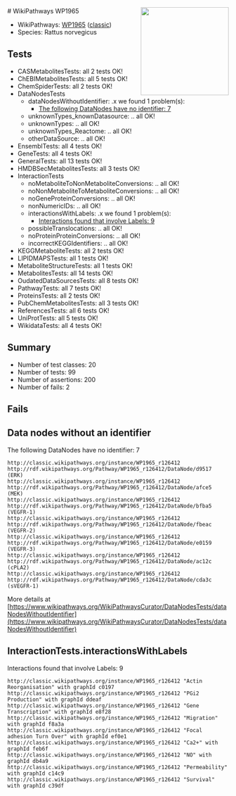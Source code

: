 <img style="float: right; width: 200px" src="https://upload.wikimedia.org/wikipedia/commons/thumb/8/83/Wplogo_with_text_500.png/640px-Wplogo_with_text_500.png" />
# WikiPathways WP1965

* WikiPathways: [WP1965](https://wikipathways.org/pathways/WP1965) ([classic](https://classic.wikipathways.org/instance/WP1965))
* Species: Rattus norvegicus
## Tests
* CASMetabolitesTests: all 2 tests OK!
* ChEBIMetabolitesTests: all 5 tests OK!
* ChemSpiderTests: all 2 tests OK!
* DataNodesTests
    * dataNodesWithoutIdentifier: .x we found 1 problem(s):
        * [The following DataNodes have no identifier: 7](#d2d32fa6)
    * unknownTypes_knownDatasource: .. all OK!
    * unknownTypes: .. all OK!
    * unknownTypes_Reactome: .. all OK!
    * otherDataSource: .. all OK!
* EnsemblTests: all 4 tests OK!
* GeneTests: all 4 tests OK!
* GeneralTests: all 13 tests OK!
* HMDBSecMetabolitesTests: all 3 tests OK!
* InteractionTests
    * noMetaboliteToNonMetaboliteConversions: .. all OK!
    * noNonMetaboliteToMetaboliteConversions: .. all OK!
    * noGeneProteinConversions: .. all OK!
    * nonNumericIDs: .. all OK!
    * interactionsWithLabels: .x we found 1 problem(s):
        * [Interactions found that involve Labels: 9](#630d2680)
    * possibleTranslocations: .. all OK!
    * noProteinProteinConversions: .. all OK!
    * incorrectKEGGIdentifiers: .. all OK!
* KEGGMetaboliteTests: all 2 tests OK!
* LIPIDMAPSTests: all 1 tests OK!
* MetaboliteStructureTests: all 1 tests OK!
* MetabolitesTests: all 14 tests OK!
* OudatedDataSourcesTests: all 8 tests OK!
* PathwayTests: all 7 tests OK!
* ProteinsTests: all 2 tests OK!
* PubChemMetabolitesTests: all 3 tests OK!
* ReferencesTests: all 6 tests OK!
* UniProtTests: all 5 tests OK!
* WikidataTests: all 4 tests OK!


## Summary

* Number of test classes: 20
* Number of tests: 99
* Number of assertions: 200
* Number of fails: 2

## Fails

<a name="d2d32fa6" />

## Data nodes without an identifier

The following DataNodes have no identifier: 7
```
http://classic.wikipathways.org/instance/WP1965_r126412 http://rdf.wikipathways.org/Pathway/WP1965_r126412/DataNode/d9517 (ERK)
http://classic.wikipathways.org/instance/WP1965_r126412 http://rdf.wikipathways.org/Pathway/WP1965_r126412/DataNode/afce5 (MEK)
http://classic.wikipathways.org/instance/WP1965_r126412 http://rdf.wikipathways.org/Pathway/WP1965_r126412/DataNode/bfba5 (VEGFR-1)
http://classic.wikipathways.org/instance/WP1965_r126412 http://rdf.wikipathways.org/Pathway/WP1965_r126412/DataNode/fbeac (VEGFR-2)
http://classic.wikipathways.org/instance/WP1965_r126412 http://rdf.wikipathways.org/Pathway/WP1965_r126412/DataNode/e0159 (VEGFR-3)
http://classic.wikipathways.org/instance/WP1965_r126412 http://rdf.wikipathways.org/Pathway/WP1965_r126412/DataNode/ac12c (cPLA2)
http://classic.wikipathways.org/instance/WP1965_r126412 http://rdf.wikipathways.org/Pathway/WP1965_r126412/DataNode/cda3c (sVEGFR-1)
```

More details at [https://www.wikipathways.org/WikiPathwaysCurator/DataNodesTests/dataNodesWithoutIdentifier](https://www.wikipathways.org/WikiPathwaysCurator/DataNodesTests/dataNodesWithoutIdentifier)

<a name="630d2680" />

## InteractionTests.interactionsWithLabels

Interactions found that involve Labels: 9
```
http://classic.wikipathways.org/instance/WP1965_r126412 "Actin Reorganisation" with graphId c0197
http://classic.wikipathways.org/instance/WP1965_r126412 "PGi2 Production" with graphId ddeaf
http://classic.wikipathways.org/instance/WP1965_r126412 "Gene Transcription" with graphId e8f28
http://classic.wikipathways.org/instance/WP1965_r126412 "Migration" with graphId f8a3a
http://classic.wikipathways.org/instance/WP1965_r126412 "Focal adhesion Turn Over" with graphId ef0e1
http://classic.wikipathways.org/instance/WP1965_r126412 "Ca2+" with graphId feb6f
http://classic.wikipathways.org/instance/WP1965_r126412 "NO" with graphId db4a9
http://classic.wikipathways.org/instance/WP1965_r126412 "Permeability" with graphId c14c9
http://classic.wikipathways.org/instance/WP1965_r126412 "Survival" with graphId c39df
```


